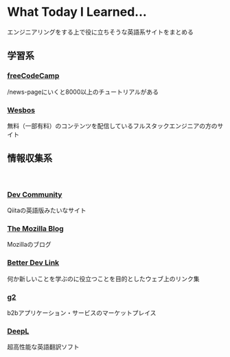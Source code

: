 # What Today I Learned...
エンジニアリングをする上で役に立ちそうな英語系サイトをまとめる
　　

## 学習系

### [freeCodeCamp](https://www.freecodecamp.org/)
/news-pageにいくと8000以上のチュートリアルがある

### [Wesbos](https://wesbos.com/)
無料（一部有料）のコンテンツを配信しているフルスタックエンジニアの方のサイト

## 情報収集系
　
### [Dev Community](https://dev.to/)
Qiitaの英語版みたいなサイト　　

### [The Mozilla Blog](https://blog.mozilla.org/en/)
Mozillaのブログ

### [Better Dev Link](https://betterdev.link/)
何か新しいことを学ぶのに役立つことを目的としたウェブ上のリンク集

### [g2](https://www.g2.com/)
b2bアプリケーション・サービスのマーケットプレイス

### [DeepL](https://www.deepl.com/ja/translator)
超高性能な英語翻訳ソフト
